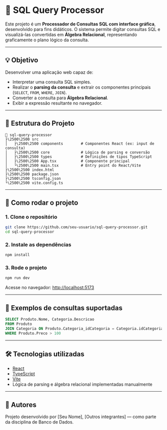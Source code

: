 # 📘 SQL Query Processor

Este projeto é um **Processador de Consultas SQL com interface gráfica**, desenvolvido para fins didáticos. O sistema permite digitar consultas SQL e visualizá-las convertidas em **Álgebra Relacional**, representando graficamente o plano lógico da consulta.

---

## 💡 Objetivo

Desenvolver uma aplicação web capaz de:

- Interpretar uma consulta SQL simples.
- Realizar o **parsing da consulta** e extrair os componentes principais (`SELECT`, `FROM`, `WHERE`, `JOIN`).
- Converter a consulta para **Álgebra Relacional**.
- Exibir a expressão resultante no navegador.

---

## 🧱 Estrutura do Projeto

```
📆 sql-query-processor
├\2500\2500 src
│   ├\2500\2500 components        # Componentes React (ex: input de consulta)
│   ├\2500\2500 core              # Lógica de parsing e conversão
│   ├\2500\2500 types             # Definições de tipos TypeScript
│   ├\2500\2500 App.tsx           # Componente principal
│   └\2500\2500 main.tsx          # Entry point do React/Vite
├\2500\2500 index.html
├\2500\2500 package.json
├\2500\2500 tsconfig.json
└\2500\2500 vite.config.ts
```

---

## 🚀 Como rodar o projeto

### 1. Clone o repositório

```bash
git clone https://github.com/seu-usuario/sql-query-processor.git
cd sql-query-processor
```

### 2. Instale as dependências

```bash
npm install
```

### 3. Rode o projeto

```bash
npm run dev
```

Acesse no navegador: [http://localhost:5173](http://localhost:5173)

---

## 🧾 Exemplos de consultas suportadas

```sql
SELECT Produto.Nome, Categoria.Descricao
FROM Produto
JOIN Categoria ON Produto.Categoria_idCategoria = Categoria.idCategoria
WHERE Produto.Preco > 100
```

---

## 🛠️ Tecnologias utilizadas

- [React](https://reactjs.org/)
- [TypeScript](https://www.typescriptlang.org/)
- [Vite](https://vitejs.dev/)
- Lógica de parsing e álgebra relacional implementadas manualmente

---

## 🤝 Autores

Projeto desenvolvido por [Seu Nome], [Outros integrantes] — como parte da disciplina de Banco de Dados.

